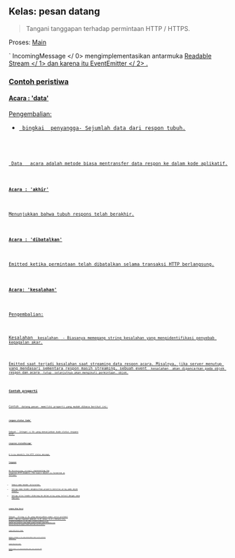 ## Kelas: pesan datang

> Tangani tanggapan terhadap permintaan HTTP / HTTPS.

Proses: [Main](../glossary.md#main-process)

` IncomingMessage </ 0> mengimplementasikan 
antarmuka <a href="https://nodejs.org/api/stream.html#stream_readable_streams"> Readable Stream </ 1> dan karena itu <a href="https://nodejs.org/api/events.html#events_class_eventemitter" f-id="event-emitter" lbb="2" fo="1"> EventEmitter </ 2> .</p>

<h3 spaces-before="0">Contoh peristiwa</h3>

<h4 spaces-before="0">Acara : 'data'</h4>

<p spaces-before="0">Pengembalian:</p>

<ul>
<li><code> bingkai</ 0>  penyangga- Sejumlah data dari respon tubuh.</li>
</ul>

<p spaces-before="0"><code> Data </ 0>  acara adalah metode biasa mentransfer data respon ke dalam kode aplikatif.</p>

<h4 spaces-before="0">Acara : 'akhir'</h4>

<p spaces-before="0">Menunjukkan bahwa tubuh respons telah berakhir.</p>

<h4 spaces-before="0">Acara : 'dibatalkan'</h4>

<p spaces-before="0">Emitted ketika permintaan telah dibatalkan selama transaksi HTTP berlangsung.</p>

<h4 spaces-before="0">Acara: 'kesalahan'</h4>

<p spaces-before="0">Pengembalian:</p>

<p spaces-before="0">Kesalahan <code> kesalahan </ 0> - Biasanya memegang string kesalahan yang mengidentifikasi penyebab kegagalan akar.</p>

<p spaces-before="0">Emitted saat terjadi kesalahan saat streaming data respon acara. Misalnya, jika server menutup yang mendasari sementara respon masih streaming, sebuah event <code> kesalahan</ 0>  akan dipancarkan pada objek respon dan acara <code> tutup </ 0> selanjutnya akan mengikuti permintaan. objek.
</p>

<h3 spaces-before="0">Contoh properti</h3>

<p spaces-before="0">Contoh <code> datang pesan </ 0> memiliki properti yang mudah dibaca berikut ini:</p>

<h4 spaces-before="0"><code>respon.status Code`</h4>

Sebuah ` Integer </ 0> yang menunjukkan kode status respons HTTP.</p>

<h4 spaces-before="0"><code>response.statusMessage`</h4>

A `String` mewakili the HTTP status message.

#### `Tanggapan`

An `Record<string, string[]>` representing the response HTTP headers. The `headers` object is formatted as follows:

* Semua nama header diturunkan.
* Setiap nama header menghasilkan properti bernilai array pada objek header.
* Setiap nilai header didorong ke dalam array yang terkait dengan nama kopinya.

#### `respon.http Versi`

Sebuah ` String </ 0> yang menunjukkan nomor versi protokol HTTP . Nilai tipikal adalah '1.0' atau '1.1'. Selain itu <code> httpVersionMajor </ 0> dan <code> httpVersionMinor </ 0> adalah dua properti yang dapat dibaca Integer yang mengembalikan masing-masing bilangan utama HTTP dan versi minor.</p>

<h4 spaces-before="0"><code>respon.http Versi utama`</h4>

Sebuah ` Integer </ 0> yang menunjukkan nomor versi protokol utama HTTP .</p>

<h4 spaces-before="0"><code>respon.http Versi kecil`</h4>

Sebuah  Integer </ 0> yang menunjukkan nomor versi protokol HTTP minor .</p>

